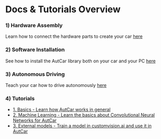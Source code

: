 # Docs & Tutorials Overview

### 1) Hardware Assembly

Learn how to connect the hardware parts to create your car [here](1_Hardware_Assembly.md)

### 2) Software Installation

See how to install the AutCar library both on your car and your PC [here](2_Software_Setup.md)

### 3) Autonomous Driving

Teach your car how to drive autonomously [here](3_Autonomous_Driving.md)

### 4) Tutorials

- [1. Basics - Learn how AutCar works in general](4_AutCar_General.md)
- [2. Machine Learning - Learn the basics about Convolutional Neural Networks for AutCar](5_Model_Training.md)
- [3. External models - Train a model in customvision.ai and use it in AutCar](6_Customvision.md)
